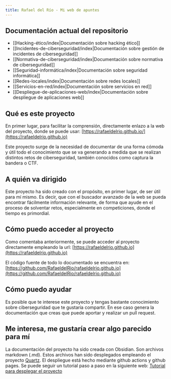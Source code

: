 ```yaml
---
title: Rafael del Río - Mi web de apuntes
---
```

## Documentación actual del repositorio
- [[Hacking-ético/index|Documentación sobre hacking ético]] 
- [[Incidentes-de-ciberseguridad/index|Documentación sobre gestión de incidentes de ciberseguridad]]
- [[Normativa-de-ciberseguridad/index|Documentación sobre normativa de ciberseguridad]] 
- [[Seguridad-informática/index|Documentación sobre seguridad informática]]
- [[Redes-locales/index|Documentación sobre redes locales]] 
- [[Servicios-en-red/index|Documentación sobre servicios en red]] 
- [[Despliegue-de-aplicaciones-web/index|Documentación sobre despliegue de aplicaciones web]]


## Qué es este proyecto

En primer lugar, para facilitar la comprensión, directamente enlazo a la web del proyecto, donde se puede usar: [https://rafaeldelrio.github.io/](https://rafaeldelrio.github.io)

Este proyecto surge de la necesidad de documentar de una forma cómoda y útil todo el conocimiento que se va generando a medida que se realizan distintos retos de ciberseguridad, también conocidos como captura la bandera o CTF.

## A quién va dirigido

Este proyecto ha sido creado con el propósito, en primer lugar, de ser útil para mí mismo. Es decir, que con el buscador avanzado de la web se pueda encontrar fácilmente información relevante, de forma que ayude en el proceso de solventar retos, especialmente en competiciones, donde el tiempo es primordial.

## Cómo puedo acceder al proyecto

Como comentaba anteriormente, se puede acceder al proyecto directamente empleando la url: [https://rafaeldelrio.github.io](https://rafaeldelrio.github.io)

El código fuente de todo lo documentado se encuentra en: [https://github.com/RafaeldelRio/rafaeldelrio.github.io](https://github.com/RafaeldelRio/rafaeldelrio.github.io)

## Cómo puedo ayudar

Es posible que te interese este proyecto y tengas bastante conocimiento sobre ciberseguridad que te gustaría compartir. En ese caso genera la documentación que creas que puede aportar y realizar un pull request.

## Me interesa, me gustaría crear algo parecido para mí

La documentación del proyecto ha sido creada con Obsidian. Son archivos markdown (.md).
Estos archivos han sido desplegados empleando el proyecto [Quartz](https://github.com/jackyzha0/quartz).
El despliegue está hecho mediante github actions y github pages.
Se puede seguir un tutorial paso a paso en la siguiente web:
[Tutorial para desplegar el proyecto](https://dev.to/defenderofbasic/host-your-obsidian-notebook-on-github-pages-for-free-8l1)

